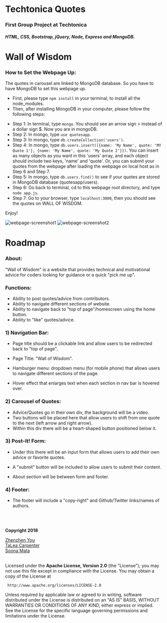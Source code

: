 # Techtonica Quotes
### First Group Project at Techtonica
##### HTML, CSS, Bootstrap, jQuery, Node, Express and MongoDB.


# Wall of Wisdom

### How to Set the Webpage Up:

The quotes in carousel are linked to MongoDB database. So you have to have MongoDB to set this webpage up.
- First, please type `npm install` in your terminal, to install all the node_modules.
- Then, after installing MongoDB in your computer, please follow the following steps:

* Step 1: In terminal, type `mongo`. You should see an arrow sign > instead of a dollar sign $. Now you are in mongoDB.
* Step 2: In mongo, type `use quotesapp`.
* Step 3: In mongo, type `db.createCollection('users')`.
* Step 4: In mongo, type `db.users.insert([{name: 'My Name', quote: 'MY Quote 1'}, {name: 'My Name', quote: 'My Quote 2'}])`. You can insert as many objects as you want in this 'users' array, and each object should include two keys, 'name' and 'quote'. 
Or, you can submit your quotes from the webpage after loading the webpage on local host as in Step 6 and Step 7.
* Step 5: In mongo, type `db.users.find()` to see if your quotes are stored in MongoDB database (quotesapp/users).
* Step 6: Go back to terminal, cd to this webpage root directory, and type `node app.js`.
* Step 7: Go to your browser, type `localhost:3000`, then you should see the quotes on WALL OF WISDOM.

Enjoy!

<img src="public/images/webpage.png" alt="webpage-screenshot1"/>
<img src="public/images/webpage2.png" alt="webpage-screenshot2"/>

# Roadmap

### About:

"Wall of Wisdom" is a website that provides technical and motivational advice for coders looking for guidance or a quick "pick me up".


### Functions:

* Ability to post quotes/advice from contributors.
* Ability to navigate different sections of website.
* Ability to navigate back to "top of page"/homescreen using the home button.
* Ability to "like" quotes/advice.


### 1) Navigation Bar:

* Page title should be a clickable link and allow users to be redirected back to "top of page". 
* Page Title: "Wall of Wisdom".

* Hamburger menu: dropdown menu (for mobile phone) that allows users to navigate different sections of the page. 
* Hover effect that enlarges text when each section in nav bar is hovered over.

### 2) Carousel of Quotes:

* Advice/Quotes go in their own div, the background will be a video.
* Two buttons will be placed here that allow users to shift from one quote to the next (left arrow and right arrow).
* Within this div there will be a heart-shaped button positioned below it.

### 3) Post-It! Form:

* Under this there will be an input form that allows users to add their own advice or favorite quotes. 
* A "submit" button will be included to allow users to submit their content.

* About section will be between form and footer.

### 4) Footer:

* The footer will include a "copy-right" and Github/Twitter links/names of authors.


<br>
<br>

<p><b>Copyright 2018</b></p>
<a href="https://github.com/zzyou" target="_blank">Zhenzhen You</a>
<br>
<a href="https://github.com/TaLeaMonet" target="_blank">TaLea Carpenter</a>
<br>
<a href="https://github.com/SoonaMata" target="_blank">Soona Mata</a>
<br>
<br>
<p>
  Licensed under the <b>Apache License, Version 2.0</b> (the "License");
you may not use this file except in compliance with the License.
You may obtain a copy of the License at
  
     http://www.apache.org/licenses/LICENSE-2.0

  Unless required by applicable law or agreed to in writing, software
distributed under the License is distributed on an "AS IS" BASIS,
WITHOUT WARRANTIES OR CONDITIONS OF ANY KIND, either express or implied.
See the License for the specific language governing permissions and
limitations under the License.
</p>
